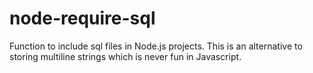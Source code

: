 node-require-sql
================

Function to include sql files in Node.js projects. This is an alternative to storing multiline strings which is never fun in Javascript.
